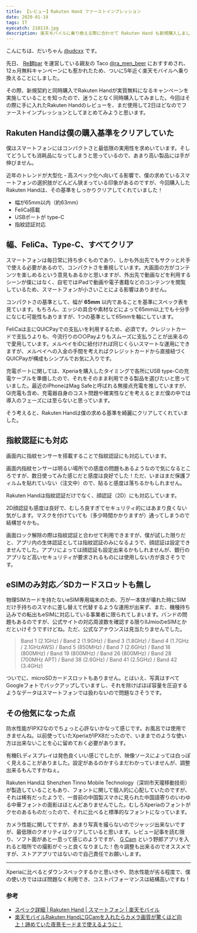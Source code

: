 ```yaml
---
title: 【レビュー】Rakuten Hand ファーストインプレッション
date: 2020-01-19
tags: IT
eyecatch: 210119.jpg
description: 楽天モバイルに乗り換える際に合わせて Rakuten Hand も新規購入しました。まだ使って数日ですが、ファーストインプレッションとして記録を残そうと思います。
---
```


こんにちは、だいちゃん [@udcxx](https://twitter.com/udc_xx) です。

先日、 [Re麺bar](https://remenbar.com/) を運営している親友の Taco [@ra_men_beer](https://twitter.com/ra_men_beer) におすすめされ、12ヵ月無料キャンペーンにも惹かれたため、ついに5年近く楽天モバイルへ乗り換えることにしました。

その際、新規契約と同時購入でRakuten Handが実質無料になるキャンペーンを実施していることを知ったので、迷うことなく同時購入してみました。今回はその際に手に入れたRakuten Handのレビューを、まだ使用して2日ほどなのでファーストインプレッションとしてまとめてみようと思います。

## Rakuten Handは僕の購入基準をクリアしていた

僕はスマートフォンにはコンパクトさと最低限の実用性を求めいています。そしてどうしても消耗品になってしまうと思っているので、あまり高い製品には手が伸びません。

近年のトレンドが大型化・高スペック化へ向いてる影響で、僕の求めているスマートフォンの選択肢がどんどん狭まっている印象があるのですが、今回購入したRakuten Handは、その基準をしっかりクリアしてくれていました！

* 幅が65mm以内（約63mm）
* FeliCa搭載
* USBポートが type-C
* 指紋認証対応

## 幅、FeliCa、Type-C、すべてクリア

スマートフォンは毎日常に持ち歩くものであり、しかも外出先でもサクッと片手で使える必要があるので、コンパクトさを重視しています。大画面の方がコンテンツを楽しめるという意見もあるかと思いますが、外出先で動画などを利用するシーンが僕にはなく、自宅ではiPadで動画や電子書籍などのコンテンツを閲覧しているため、スマートフォンが小さいことによる影響はありません。

コンパクトさの基準として、幅が **65mm** 以内であることを基準にスペック表を見ています。もちろん、エッジの具合や素材などによって65mm以上でも十分手になじむ可能性もありますが、1つの基準として65mmを軸にしています。

FeliCaは主にQUICPayでの支払いを利用するため、必須です。クレジットカードで支払うよりも、今流行りの○○Payよりもスムーズに支払うことが出来るので愛用しています。メルペイをiDに紐付ければ同じくらいスマートな運用にできますが、メルペイへの入金の手間を考えればクレジットカードから直接紐づくQUICPayが構成もシンプルでお気に入りです。

充電ポートに関しては、Xperiaを購入したタイミングで各所にUSB type-Cの充電ケーブルを準備したので、それをそのまま利用できる製品を選びたいと思っていました。最近のiPhoneはMag Safeと呼ばれる無接点充電を推していますが、Qi充電も含め、充電器自身のコスト問題や確実性などを考えるとまだ僕の中では導入のフェーズには至らないと思っています。

そう考えると、Rakuten Handは僕の求める基準を綺麗にクリアしてくれていました。


## 指紋認証にも対応

画面内に指紋センサーを搭載することで指紋認証にも対応しています。

画面内指紋センサーは明るい場所での感度の問題もあるようなので気になるところですが、数日使ってみた感じだと感度は良好でした！ただ、いまはまだ保護フィルムを貼れていない（注文中）ので、貼ると感度は落ちるかもしれません。

Rakuten Handは指紋認証だけでなく、顔認証（2D）にも対応しています。

2D顔認証も感度は良好で、むしろ良すぎてセキュリティ的にはあまり良くない気がします。マスクを付けていても（多少時間かかりますが）通ってしまうので結構甘々かも。

画面ロック解除の際は指紋認証と合わせて利用できますが、僕が試した限りだと、アプリ内の生体認証としては指紋認証のみになるようで、顔認証は設定できませんでした。アプリによっては顔認証も設定出来るかもしれませんが、銀行のアプリなど高いセキュリティが要求されるものには使用しない方が良さそうです。


## eSIMのみ対応／SDカードスロットも無し

物理SIMカードを持たないeSIM専用端末のため、万が一本体が壊れた時にSIMだけ手持ちのスマホに差し替えて代替するような運用が出来ず、また、機種持ち込みでの転出もeSIMに対応している事業者に限られてしまいます。バンドの問題もあるのですが、公式サイトの対応周波数を確認する限りIIJmioのeSIMとかだといけそうですけどね。ただ、公式なアナウンスは見当たりませんでした。

> Band 1 (2.1GHz) / Band 2 (1.9GHz) / Band 3 (1.8GHz) / Band 4 (1.7GHz / 2.1GHzAWS) / Band 5 (850MHz) / Band 7 (2.6GHz) / Band 18 (800MHz) / Band 19 (800MHz) / Band 26 (800MHz) / Band 28 (700MHz APT) / Band 38 (2.6GHz) / Band 41 (2.5GHz) / Band 42 (3.4GHz)

ついでに、microSDカードスロットもありません。とはいえ、写真はすべてGoogleフォトでバックアップしていますし、それを除けばほぼ容量を圧迫するようなデータはスマートフォンでは扱わないので問題なさそうです。


## その他気になった点

防水性能がIPX2なのでちょっと心許ないかなって感じです。お風呂では使用できませんね。以前使っていたXperiaがIPX8だったので、いままでのような使い方は出来ないことを心に留めておく必要があります。

有機ELディスプレイは発色良くいい感じでしたが、映像ソースによっては白っぽく見えることがありました。設定があるのかすらまだわかっていませんが、調整出来るもんですかねぇ。

Rakuten Handは Shenzhen Tinno Mobile Technology（深圳市天瓏移動技術）が製造していることもあり、フォントに関して個人的に心配していたのですが、それは稀有だったようで、一昔前の中国製スマホに見られた中国語寄りのいわゆる中華フォントの面影はほとんどありませんでした。むしろXperiaのフォントがクセのあるものだったので、それに比べると標準的なフォントになっています。

カメラ性能に関してですが、あまり写真を撮らないのでジャッジ出来ないですが、最低限のクオリティはクリアしていると思います。レビュー記事を読む限り、ソフト面があと一息って感じのようですが、 [G Cam](https://www.celsoazevedo.com/files/android/google-camera/f/changelog1511/) という野郎アプリを入れると暗所での撮影がぐっと良くなりました！色々調整も出来るのでオススメですが、ストアアプリではないので自己責任でお願いします。

-----

Xperiaに比べるとダウンスペックするかと思いきや、防水性能が劣る程度で、僕の使い方ではほぼ問題なく利用でき、コストパフォーマンスは結構高いですね！

### 参考

* [スペック詳細 | Rakuten Hand | スマートフォン | 楽天モバイル](https://network.mobile.rakuten.co.jp/product/smartphone/rakuten-hand/spec.html)
* [楽天モバイルRakuten HandにGCamを入れたらカメラ画質が驚くほど向上！諦めていた夜景モードまで使えるように！](https://gadgets.evolves.biz/2021/01/08/rakutenhand_gcam/)
